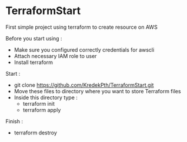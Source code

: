 # TerraformStart
First simple project using terraform to create resource on AWS

Before you start using : 
 - Make sure you configured correctly credentials for awscli
 - Attach necessary IAM role to user
 - Install terraform 
 
 Start : 
 - git clone https://github.com/KredekPth/TerraformStart.git
 - Move these files to directory where you want to store Terraform files
 - Inside this directory type : 
    - terraform init
    - terraform apply

 Finish :
 - terraform destroy  